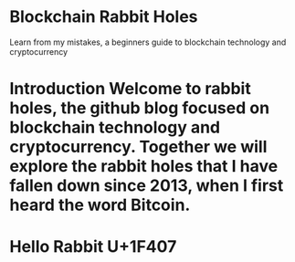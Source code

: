 # Blockchain Rabbit Holes
Learn from my mistakes, a beginners guide to blockchain technology and cryptocurrency

<h1>Introduction</h>
Welcome to rabbit holes, the github blog focused on blockchain technology and cryptocurrency. Together we will explore the rabbit holes that I have fallen down since 2013, when I first heard the word Bitcoin.

<h1> Hello Rabbit </h> U+1F407 
